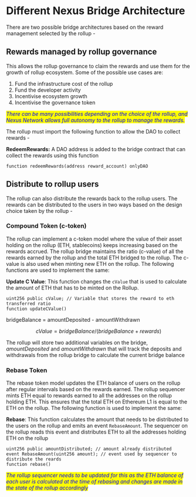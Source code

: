 # Different Nexus Bridge Architecture

There are two possible bridge architectures based on the reward management selected by the rollup -&#x20;

## **Rewards managed by rollup governance**

This allows the rollup governance to claim the rewards and use them for the growth of rollup ecosystem. Some of the possible use cases are:

1. Fund the infrastructure cost of the rollup
2. Fund the developer activity
3. Incentivise ecosystem growth&#x20;
4. Incentivise the governance token

_<mark style="color:blue;">There can be many possibilities depending on the choice of the rollup, and Nexus Network allows full autonomy to the rollup to manage the rewards.</mark>_

The rollup must import the following function to allow the DAO to collect rewards -

**RedeemRewards:** A DAO address is added to the bridge contract that can collect the rewards using this function

```solidity
function redeemRewards(address reward_account) onlyDAO
```

## **Distribute to rollup users**

The rollup can also distribute the rewards back to the rollup users. The rewards can be distributed to the users in two ways based on the design choice taken by the rollup -&#x20;

### Compound Token (c-token)

The rollup can implement a c-token model where the value of their asset holding on the rollup (ETH, stablecoins) keeps increasing based on the rewards accrued. The rollup bridge maintains the ratio (c-value) of all the rewards earned by the rollup and the total ETH bridged to the rollup. The c-value is also used when minting new ETH on the rollup. The following functions are used to implement the same:

**Update C Value**: This function changes the `cValue` that is used to calculate the amount of ETH that has to be minted on the Rollup.

```solidity
uint256 public cValue; // Variable that stores the reward to eth transferred ratio
function updateCValue()
```

bridgeBalance = amountDeposited - amountWithdrawn

$$cValue= bridgeBalance/(bridgeBalance+rewards)$$

The rollup will store two additional variables on the bridge, _amountDeposited_ and _amountWithdrawn_ that will track the deposits and withdrawals from the rollup bridge to calculate the current bridge balance

### Rebase Token

The rebase token model updates the ETH balance of users on the rollup after regular intervals based on the rewards earned. The rollup sequencer mints ETH equal to rewards earned to all the addresses on the rollup holding ETH. This ensures that the total ETH on Ethereum L1 is equal to the ETH on the rollup. The following function is used to implement the same:

**Rebase**: This function calculates the amount that needs to be distributed to the users on the rollup and emits an event `RebaseAmount`. The sequencer on the rollup reads this event and distributes ETH to all the addresses holding ETH on the rollup&#x20;

```solidity
uint256 public amountDistributed; // amount already distributed
event RebaseAmount(uint256 amount); // event used by sequencer to distribute the reards 
function rebase()
```

_<mark style="color:blue;">The rollup sequencer needs to be updated for this as the ETH balance of each user is calculated at the time of rebasing and changes are made in the state of the rollup accordingly</mark>_
